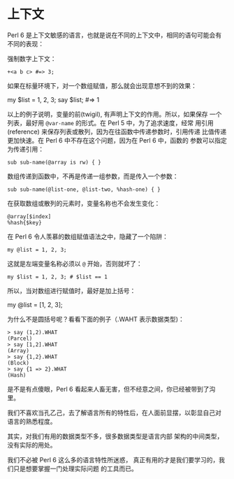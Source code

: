 # 上下文

Perl 6 是上下文敏感的语言，也就是说在不同的上下文中，相同的语句可能会有不同的表现：

强制数字上下文：

    +<a b c> #=> 3;

如果在标量环境下，对一个数组赋值，那么就会出现意想不到的效果：

  my $list = 1, 2, 3;
  say $list; #=> 1

以上的例子说明，变量的前(twigil), 有声明上下文的作用。所以，如果保存
一个列表，最好用 `@var-name` 的形式。在 Perl 5 中，为了追求速度，经常
用引用 (reference) 来保存列表或散列，因为在往函数中传递参数时，引用传递
比值传递更加快速。在 Perl 6 中不存在这个问题，因为在 Perl 6 中，函数的
参数可以指定为传递引用：

    sub sub-name(@array is rw) { }

数组传递到函数中，不再是传递一组参数，而是传入一个参数：

    sub sub-name(@list-one, @list-two, %hash-one) { }

在获取数组或散列的元素时，变量名称也不会发生变化：

    @array[$index]
    %hash{$key}

在 Perl 6 令人羡慕的数组赋值语法之中，隐藏了一个陷阱：

    my @list = 1, 2, 3;

这就是左端变量名称必须以 `@` 开始，否则就坏了：

    my $list = 1, 2, 3; # $list == 1

所以，当对数组进行赋值时，最好是加上括号：

  my @list = [1, 2, 3];

为什么不是圆括号呢？看看下面的例子（.WAHT 表示数据类型)：

    > say (1,2).WHAT
    (Parcel)
    > say [1,2].WHAT
    (Array)
    > say {1,2}.WHAT
    (Block)
    > say {1 => 2}.WHAT
    (Hash)

是不是有点傻眼，Perl 6 看起来人畜无害，但不经意之间，你已经被带到了沟里。

我们不喜欢当孔乙己，去了解语言所有的特性后，在人面前显摆，以彰显自己对
语言的熟悉程度。

其实，对我们有用的数据类型不多，很多数据类型是语言内部
架构的中间类型，没有实际的用处。

我们不必被 Perl 6 这么多的语言特性所迷惑，
真正有用的才是我们要学习的，我们只是想要掌握一门处理实际问题
的工具而已。

